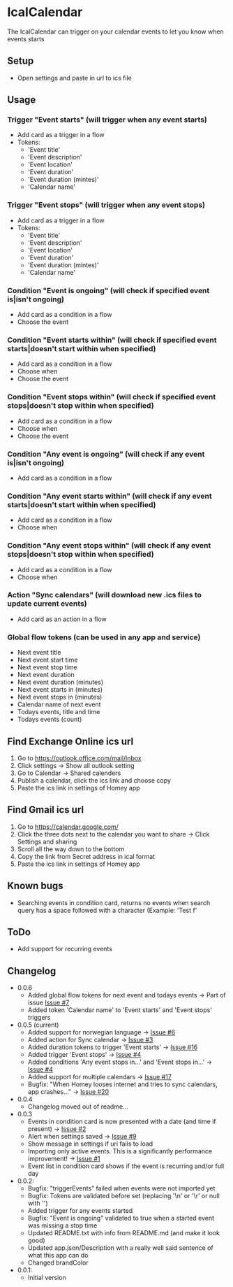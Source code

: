 # IcalCalendar

The IcalCalendar can trigger on your calendar events to let you know when events starts

## Setup

- Open settings and paste in url to ics file

## Usage

### Trigger "Event starts" (will trigger when any event starts)
- Add card as a trigger in a flow
- Tokens:
    - 'Event title'
    - 'Event description'
    - 'Event location'
    - 'Event duration'
    - 'Event duration (mintes)'
    - 'Calendar name'

### Trigger "Event stops" (will trigger when any event stops)
- Add card as a trigger in a flow
- Tokens:
    - 'Event title'
    - 'Event description'
    - 'Event location'
    - 'Event duration'
    - 'Event duration (mintes)'
    - 'Calendar name'

### Condition "Event is ongoing" (will check if specified event is|isn't ongoing)
- Add card as a condition in a flow
- Choose the event

### Condition "Event starts within" (will check if specified event starts|doesn't start within when specified)
- Add card as a condition in a flow
- Choose when
- Choose the event

### Condition "Event stops within" (will check if specified event stops|doesn't stop within when specified)
- Add card as a condition in a flow
- Choose when
- Choose the event

### Condition "Any event is ongoing" (will check if any event is|isn't ongoing)
- Add card as a condition in a flow

### Condition "Any event starts within" (will check if any event starts|doesn't start within when specified)
- Add card as a condition in a flow
- Choose when

### Condition "Any event stops within" (will check if any event stops|doesn't stop within when specified)
- Add card as a condition in a flow
- Choose when

### Action "Sync calendars" (will download new .ics files to update current events)
- Add card as an action in a flow

### Global flow tokens (can be used in any app and service)
- Next event title
- Next event start time
- Next event stop time
- Next event duration
- Next event duration (minutes)
- Next event starts in (minutes)
- Next event stops in (minutes)
- Calendar name of next event
- Todays events, title and time
- Todays events (count)

## Find Exchange Online ics url

1. Go to https://outlook.office.com/mail/inbox
1. Click settings -> Show all outlook setting
1. Go to Calendar -> Shared calenders
1. Publish a calendar, click the ics link and choose copy
1. Paste the ics link in settings of Homey app

## Find Gmail ics url

1. Go to https://calendar.google.com/
1. Click the three dots next to the calendar you want to share -> Click Settings and sharing
1. Scroll all the way down to the bottom
1. Copy the link from Secret address in ical format
1. Paste the ics link in settings of Homey app

## Known bugs

- Searching events in condition card, returns no events when search query has a space followed with a character (Example: 'Test f'

## ToDo

- Add support for recurring events

## Changelog

- 0.0.6
    - Added global flow tokens for next event and todays events -> Part of issue [Issue #7](https://github.com/runely/calendar-homey/issues/7)
    - Added token 'Calendar name' to 'Event starts' and 'Event stops' triggers
- 0.0.5 (current)
    - Added support for norwegian language -> [Issue #6](https://github.com/runely/calendar-homey/issues/6)
    - Added action for Sync calendar -> [Issue #3](https://github.com/runely/calendar-homey/issues/3)
    - Added duration tokens to trigger 'Event starts' -> [Issue #16](https://github.com/runely/calendar-homey/issues/16)
    - Added trigger 'Event stops' -> [Issue #4](https://github.com/runely/calendar-homey/issues/4)
    - Added conditions 'Any event stops in...' and 'Event stops in...' -> [Issue #4](https://github.com/runely/calendar-homey/issues/4)
    - Added support for multiple calendars -> [Issue #17](https://github.com/runely/calendar-homey/issues/17)
    - Bugfix: "When Homey looses internet and tries to sync calendars, app crashes..." -> [Issue #20](https://github.com/runely/calendar-homey/issues/20)
- 0.0.4
    - Changelog moved out of readme...
- 0.0.3
    - Events in condition card is now presented with a date (and time if present) -> [Issue #2](https://github.com/runely/calendar-homey/issues/2)
    - Alert when settings saved -> [Issue #9](https://github.com/runely/calendar-homey/issues/9)
    - Show message in settings if uri fails to load
    - Importing only active events. This is a significantly performance improvement! -> [Issue #1](https://github.com/runely/calendar-homey/issues/1)
    - Event list in condition card shows if the event is recurring and/or full day
- 0.0.2: 
    - Bugfix: "triggerEvents" failed when events were not imported yet
    - Bugfix: Tokens are validated before set (replacing '\n' or '\r' or null with '')
    - Added trigger for any events started
    - Bugfix: "Event is ongoing" validated to true when a started event was missing a stop time
    - Updated README.txt with info from README.md (and make it look good)
    - Updated app.json/Description with a really well said sentence of what this app can do
    - Changed brandColor
- 0.0.1:
    - Initial version
